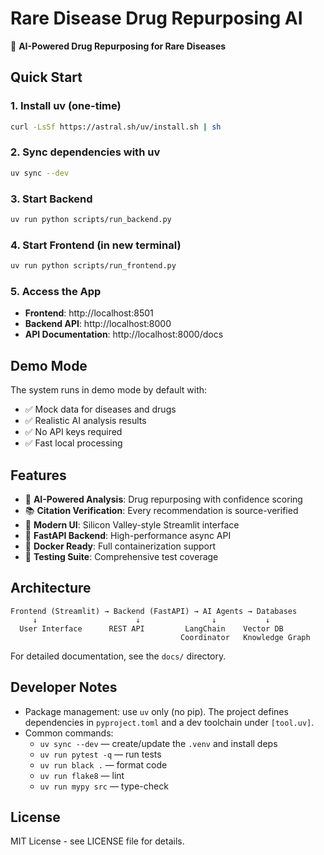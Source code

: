 # Rare Disease Drug Repurposing AI

🧬 **AI-Powered Drug Repurposing for Rare Diseases**

## Quick Start

### 1. Install uv (one-time)
```bash
curl -LsSf https://astral.sh/uv/install.sh | sh
```

### 2. Sync dependencies with uv
```bash
uv sync --dev
```

### 3. Start Backend
```bash
uv run python scripts/run_backend.py
```

### 4. Start Frontend (in new terminal)
```bash
uv run python scripts/run_frontend.py
```

### 5. Access the App
- **Frontend**: http://localhost:8501
- **Backend API**: http://localhost:8000
- **API Documentation**: http://localhost:8000/docs

## Demo Mode

The system runs in demo mode by default with:
- ✅ Mock data for diseases and drugs
- ✅ Realistic AI analysis results  
- ✅ No API keys required
- ✅ Fast local processing

## Features

- 🔬 **AI-Powered Analysis**: Drug repurposing with confidence scoring
- 📚 **Citation Verification**: Every recommendation is source-verified
- 🎨 **Modern UI**: Silicon Valley-style Streamlit interface
- 🚀 **FastAPI Backend**: High-performance async API
- 🐋 **Docker Ready**: Full containerization support
- 🧪 **Testing Suite**: Comprehensive test coverage

## Architecture

```
Frontend (Streamlit) → Backend (FastAPI) → AI Agents → Databases
     ↓                      ↓                ↓           ↓
  User Interface      REST API         LangChain    Vector DB
                                      Coordinator   Knowledge Graph
```

For detailed documentation, see the `docs/` directory.

## Developer Notes

- Package management: use `uv` only (no pip). The project defines dependencies in `pyproject.toml` and a dev toolchain under `[tool.uv]`.
- Common commands:
  - `uv sync --dev` — create/update the `.venv` and install deps
  - `uv run pytest -q` — run tests
  - `uv run black .` — format code
  - `uv run flake8` — lint
  - `uv run mypy src` — type-check

## License

MIT License - see LICENSE file for details.
